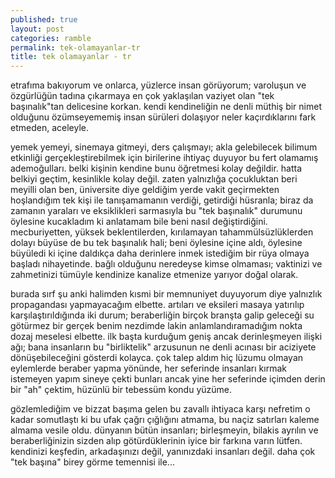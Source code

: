 ```yaml
---
published: true
layout: post
categories: ramble
permalink: tek-olamayanlar-tr
title: tek olamayanlar - tr
---
```

etrafıma bakıyorum ve onlarca, yüzlerce insan görüyorum; varoluşun ve özgürlüğün tadına çıkarmaya en çok yaklaşılan vaziyet olan "tek başınalık"tan delicesine korkan. kendi kendineliğin ne denli müthiş bir nimet olduğunu özümseyememiş insan sürüleri dolaşıyor neler kaçırdıklarını fark etmeden, aceleyle. 

yemek yemeyi, sinemaya gitmeyi, ders çalışmayı; akla gelebilecek bilimum etkinliği gerçekleştirebilmek için birilerine ihtiyaç duyuyor bu fert olamamış ademoğulları. belki kişinin kendine bunu öğretmesi kolay değildir. hatta belkiyi geçtim, kesinlikle kolay değil. zaten yalnızlığa çocukluktan beri meyilli olan ben, üniversite diye geldiğim yerde vakit geçirmekten hoşlandığım tek kişi ile tanışamamanın verdiği, getirdiği hüsranla; biraz da zamanın yaraları ve eksiklikleri sarmasıyla bu "tek başınalık" durumunu öylesine kucakladım ki anlatamam bile beni nasıl değiştirdiğini. mecburiyetten, yüksek beklentilerden, kırılamayan tahammülsüzlüklerden dolayı büyüse de bu tek başınalık hali; beni öylesine içine aldı, öylesine büyüledi ki içine daldıkça daha derinlere inmek istediğim bir rüya olmaya başladı nihayetinde. bağlı olduğunu neredeyse kimse olmaması; vaktinizi ve zahmetinizi tümüyle kendinize kanalize etmenize yarıyor doğal olarak. 

burada sırf şu anki halimden kısmi bir memnuniyet duyuyorum diye yalnızlık propagandası yapmayacağım elbette. artıları ve eksileri masaya yatırılıp karşılaştırıldığında iki durum; beraberliğin birçok branşta galip geleceği su götürmez bir gerçek benim nezdimde lakin anlamlandıramadığım nokta dozaj meselesi elbette. i̇lk başta kurduğum geniş ancak derinleşmeyen ilişki ağı; bana insanların bu "birliktelik" arzusunun ne denli acınası bir aciziyete dönüşebileceğini gösterdi kolayca. çok talep aldım hiç lüzumu olmayan eylemlerde beraber yapma yönünde, her seferinde insanları kırmak istemeyen yapım sineye çekti bunları ancak yine her seferinde içimden derin bir "ah" çektim, hüzünlü bir tebessüm kondu yüzüme.

gözlemlediğim ve bizzat başıma gelen bu zavallı ihtiyaca karşı nefretim o kadar somutlaştı ki bu ufak çağrı çığlığını atmama, bu naçiz satırları kaleme almama vesile oldu. dünyanın bütün insanları; birleşmeyin, bilakis ayrılın ve beraberliğinizin sizden alıp götürdüklerinin iyice bir farkına varın lütfen. kendinizi keşfedin, arkadaşınızı değil, yanınızdaki insanları değil. daha çok "tek başına" birey görme temennisi ile...
